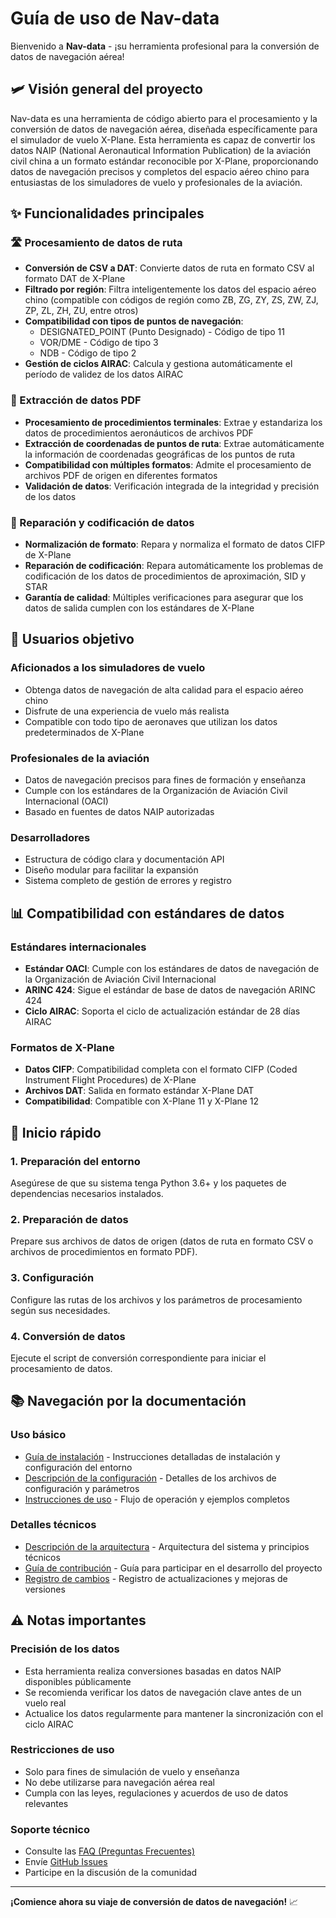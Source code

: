 # Guía de uso de Nav-data

Bienvenido a **Nav-data** - ¡su herramienta profesional para la conversión de datos de navegación aérea!

## 🛩️ Visión general del proyecto

Nav-data es una herramienta de código abierto para el procesamiento y la conversión de datos de navegación aérea, diseñada específicamente para el simulador de vuelo X-Plane. Esta herramienta es capaz de convertir los datos NAIP (National Aeronautical Information Publication) de la aviación civil china a un formato estándar reconocible por X-Plane, proporcionando datos de navegación precisos y completos del espacio aéreo chino para entusiastas de los simuladores de vuelo y profesionales de la aviación.

## ✨ Funcionalidades principales

### 🛣️ Procesamiento de datos de ruta
- **Conversión de CSV a DAT**: Convierte datos de ruta en formato CSV al formato DAT de X-Plane
- **Filtrado por región**: Filtra inteligentemente los datos del espacio aéreo chino (compatible con códigos de región como ZB, ZG, ZY, ZS, ZW, ZJ, ZP, ZL, ZH, ZU, entre otros)
- **Compatibilidad con tipos de puntos de navegación**:
  - DESIGNATED_POINT (Punto Designado) - Código de tipo 11
  - VOR/DME - Código de tipo 3
  - NDB - Código de tipo 2
- **Gestión de ciclos AIRAC**: Calcula y gestiona automáticamente el período de validez de los datos AIRAC

### 📄 Extracción de datos PDF
- **Procesamiento de procedimientos terminales**: Extrae y estandariza los datos de procedimientos aeronáuticos de archivos PDF
- **Extracción de coordenadas de puntos de ruta**: Extrae automáticamente la información de coordenadas geográficas de los puntos de ruta
- **Compatibilidad con múltiples formatos**: Admite el procesamiento de archivos PDF de origen en diferentes formatos
- **Validación de datos**: Verificación integrada de la integridad y precisión de los datos

### 🔧 Reparación y codificación de datos
- **Normalización de formato**: Repara y normaliza el formato de datos CIFP de X-Plane
- **Reparación de codificación**: Repara automáticamente los problemas de codificación de los datos de procedimientos de aproximación, SID y STAR
- **Garantía de calidad**: Múltiples verificaciones para asegurar que los datos de salida cumplen con los estándares de X-Plane

## 🎯 Usuarios objetivo

### Aficionados a los simuladores de vuelo
- Obtenga datos de navegación de alta calidad para el espacio aéreo chino
- Disfrute de una experiencia de vuelo más realista
- Compatible con todo tipo de aeronaves que utilizan los datos predeterminados de X-Plane

### Profesionales de la aviación
- Datos de navegación precisos para fines de formación y enseñanza
- Cumple con los estándares de la Organización de Aviación Civil Internacional (OACI)
- Basado en fuentes de datos NAIP autorizadas

### Desarrolladores
- Estructura de código clara y documentación API
- Diseño modular para facilitar la expansión
- Sistema completo de gestión de errores y registro

## 📊 Compatibilidad con estándares de datos

### Estándares internacionales
- **Estándar OACI**: Cumple con los estándares de datos de navegación de la Organización de Aviación Civil Internacional
- **ARINC 424**: Sigue el estándar de base de datos de navegación ARINC 424
- **Ciclo AIRAC**: Soporta el ciclo de actualización estándar de 28 días AIRAC

### Formatos de X-Plane
- **Datos CIFP**: Compatibilidad completa con el formato CIFP (Coded Instrument Flight Procedures) de X-Plane
- **Archivos DAT**: Salida en formato estándar X-Plane DAT
- **Compatibilidad**: Compatible con X-Plane 11 y X-Plane 12

## 🚀 Inicio rápido

### 1. Preparación del entorno
Asegúrese de que su sistema tenga Python 3.6+ y los paquetes de dependencias necesarios instalados.

### 2. Preparación de datos
Prepare sus archivos de datos de origen (datos de ruta en formato CSV o archivos de procedimientos en formato PDF).

### 3. Configuración
Configure las rutas de los archivos y los parámetros de procesamiento según sus necesidades.

### 4. Conversión de datos
Ejecute el script de conversión correspondiente para iniciar el procesamiento de datos.

## 📚 Navegación por la documentación

### Uso básico
- [Guía de instalación](./installation.md) - Instrucciones detalladas de instalación y configuración del entorno
- [Descripción de la configuración](./configuration.md) - Detalles de los archivos de configuración y parámetros
- [Instrucciones de uso](./usage.md) - Flujo de operación y ejemplos completos

### Detalles técnicos
- [Descripción de la arquitectura](../architecture.md) - Arquitectura del sistema y principios técnicos
- [Guía de contribución](../contributing.md) - Guía para participar en el desarrollo del proyecto
- [Registro de cambios](../changelog.md) - Registro de actualizaciones y mejoras de versiones

## ⚠️ Notas importantes

### Precisión de los datos
- Esta herramienta realiza conversiones basadas en datos NAIP disponibles públicamente
- Se recomienda verificar los datos de navegación clave antes de un vuelo real
- Actualice los datos regularmente para mantener la sincronización con el ciclo AIRAC

### Restricciones de uso
- Solo para fines de simulación de vuelo y enseñanza
- No debe utilizarse para navegación aérea real
- Cumpla con las leyes, regulaciones y acuerdos de uso de datos relevantes

### Soporte técnico
- Consulte las [FAQ (Preguntas Frecuentes)](./usage.md#faq)
- Envíe [GitHub Issues](https://github.com/your-repo/nav-data/issues)
- Participe en la discusión de la comunidad

---

**¡Comience ahora su viaje de conversión de datos de navegación!** 📈
